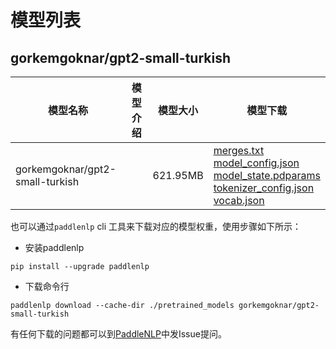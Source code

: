#  模型列表

## gorkemgoknar/gpt2-small-turkish

| 模型名称 | 模型介绍 | 模型大小  | 模型下载 |
| --- | --- | --- | --- |
|gorkemgoknar/gpt2-small-turkish|  | 621.95MB | [merges.txt](https://bj.bcebos.com/paddlenlp/models/community/gorkemgoknar/gpt2-small-turkish/merges.txt)<br>[model_config.json](https://bj.bcebos.com/paddlenlp/models/community/gorkemgoknar/gpt2-small-turkish/model_config.json)<br>[model_state.pdparams](https://bj.bcebos.com/paddlenlp/models/community/gorkemgoknar/gpt2-small-turkish/model_state.pdparams)<br>[tokenizer_config.json](https://bj.bcebos.com/paddlenlp/models/community/gorkemgoknar/gpt2-small-turkish/tokenizer_config.json)<br>[vocab.json](https://bj.bcebos.com/paddlenlp/models/community/gorkemgoknar/gpt2-small-turkish/vocab.json) |

也可以通过`paddlenlp` cli 工具来下载对应的模型权重，使用步骤如下所示：

* 安装paddlenlp

```shell
pip install --upgrade paddlenlp
```

* 下载命令行

```shell
paddlenlp download --cache-dir ./pretrained_models gorkemgoknar/gpt2-small-turkish
```

有任何下载的问题都可以到[PaddleNLP](https://github.com/PaddlePaddle/PaddleNLP)中发Issue提问。